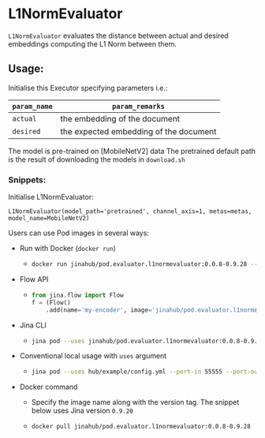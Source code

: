 # L1NormEvaluator

`L1NormEvaluator` evaluates the distance between actual and desired embeddings computing the L1 Norm between them.

## Usage:

Initialise this Executor specifying parameters i.e.:

| `param_name`  | `param_remarks` |
| ------------- | ------------- |
| `actual`  | the embedding of the document  |
| `desired`  | the expected embedding of the document |

The model is pre-trained on [MobileNetV2] data
The pretrained default path is the result of downloading the models in `download.sh`

### Snippets:

Initialise L1NormEvaluator:

`L1NormEvaluator(model_path='pretrained', channel_axis=1, metas=metas, model_name=MobileNetV2)`

Users can use Pod images in several ways:

- Run with Docker (`docker run`)
  - ```bash
    docker run jinahub/pod.evaluator.l1normevaluator:0.0.8-0.9.28 --port-in 55555 --port-out 55556
    ```

- Flow API
  - ```python
    from jina.flow import Flow
    f = (Flow()
        .add(name='my-encoder', image='jinahub/pod.evaluator.l1normevaluator:0.0.8-0.9.28', port_in=55555, port_out=55556)
    ```

- Jina CLI
  - ```bash
    jina pod --uses jinahub/pod.evaluator.l1normevaluator:0.0.8-0.9.28 --port-in 55555 --port-out 55556
    ```

- Conventional local usage with `uses` argument
  - ```bash
    jina pod --uses hub/example/config.yml --port-in 55555 --port-out 55556
    ```

- Docker command

  - Specify the image name along with the version tag. The snippet below uses Jina version `0.9.20`

  - ```bash
    docker pull jinahub/pod.evaluator.l1normevaluator:0.0.8-0.9.28
    ```